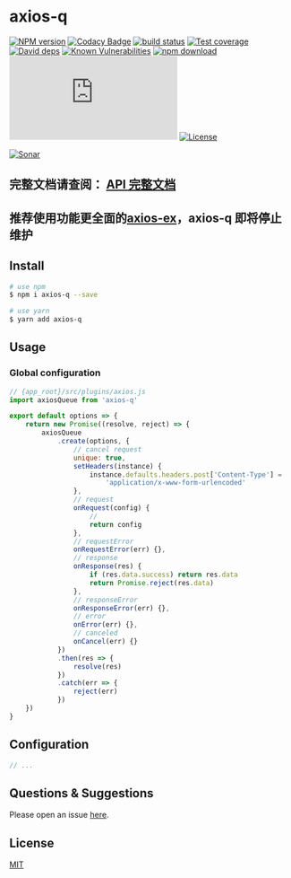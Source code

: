# axios-q

[![NPM version][npm-image]][npm-url]
[![Codacy Badge][codacy-image]][codacy-url]
[![build status][travis-image]][travis-url]
[![Test coverage][codecov-image]][codecov-url]
[![David deps][david-image]][david-url]
[![Known Vulnerabilities][snyk-image]][snyk-url]
[![npm download][download-image]][download-url]
[![gzip][gzip-image]][gzip-url]
[![License][license-image]][license-url]

[![Sonar][sonar-image]][sonar-url]

[npm-image]: https://img.shields.io/npm/v/axios-q.svg?style=flat-square
[npm-url]: https://npmjs.org/package/axios-q
[codacy-image]: https://app.codacy.com/project/badge/Grade/f70d4880e4ad4f40aa970eb9ee9d0696
[codacy-url]: https://www.codacy.com/gh/saqqdy/axios-q/dashboard?utm_source=github.com&utm_medium=referral&utm_content=saqqdy/axios-q&utm_campaign=Badge_Grade
[travis-image]: https://travis-ci.com/saqqdy/axios-q.svg?branch=master
[travis-url]: https://travis-ci.com/saqqdy/axios-q
[codecov-image]: https://img.shields.io/codecov/c/github/saqqdy/axios-q.svg?style=flat-square
[codecov-url]: https://codecov.io/github/saqqdy/axios-q?branch=master
[david-image]: https://img.shields.io/david/saqqdy/axios-q.svg?style=flat-square
[david-url]: https://david-dm.org/saqqdy/axios-q
[snyk-image]: https://snyk.io/test/npm/axios-q/badge.svg?style=flat-square
[snyk-url]: https://snyk.io/test/npm/axios-q
[download-image]: https://img.shields.io/npm/dm/axios-q.svg?style=flat-square
[download-url]: https://npmjs.org/package/axios-q
[gzip-image]: http://img.badgesize.io/https://unpkg.com/axios-q/lib/index.js?compression=gzip&label=gzip%20size:%20JS
[gzip-url]: http://img.badgesize.io/https://unpkg.com/axios-q/lib/index.js?compression=gzip&label=gzip%20size:%20JS
[license-image]: https://img.shields.io/badge/License-MIT-yellow.svg
[license-url]: LICENSE
[sonar-image]: https://sonarcloud.io/api/project_badges/quality_gate?project=saqqdy_axios-q
[sonar-url]: https://sonarcloud.io/dashboard?id=saqqdy_axios-q

## **完整文档请查阅： [API 完整文档](./docs/modules.md)**

## 推荐使用功能更全面的[axios-ex](https://github.com/saqqdy/axios-ex.git)，axios-q 即将停止维护

## Install

```bash
# use npm
$ npm i axios-q --save

# use yarn
$ yarn add axios-q
```

## Usage

### Global configuration

```js
// {app_root}/src/plugins/axios.js
import axiosQueue from 'axios-q'

export default options => {
    return new Promise((resolve, reject) => {
        axiosQueue
            .create(options, {
                // cancel request
                unique: true,
                setHeaders(instance) {
                    instance.defaults.headers.post['Content-Type'] =
                        'application/x-www-form-urlencoded'
                },
                // request
                onRequest(config) {
                    //
                    return config
                },
                // requestError
                onRequestError(err) {},
                // response
                onResponse(res) {
                    if (res.data.success) return res.data
                    return Promise.reject(res.data)
                },
                // responseError
                onResponseError(err) {},
                // error
                onError(err) {},
                // canceled
                onCancel(err) {}
            })
            .then(res => {
                resolve(res)
            })
            .catch(err => {
                reject(err)
            })
    })
}
```

## Configuration

```js
// ...
```

## Questions & Suggestions

Please open an issue [here](https://github.com/saqqdy/axios-q/issues).

## License

[MIT](LICENSE)
